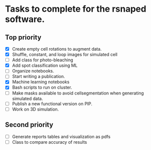 # Tasks to complete for the rsnaped software.

## Top priority

- [X] Create empty cell rotations to augment data.
- [X] Shuffle, constant, and loop images for simulated cell
- [ ] Add class for photo-bleaching
- [X] Add spot classification using ML
- [ ] Organize notebooks.
- [ ] Start writing a publication.
- [X] Machine learning notebooks
- [X] Bash scripts to run on cluster.
- [ ] Make masks available to avoid cellsegmentation when generating simulated data.
- [ ] Publish a new functional version on PIP.
- [ ] Work on 3D simulation.

## Second priority

- [ ] Generate reports tables and visualization as pdfs
- [ ] Class to compare accuracy of results
